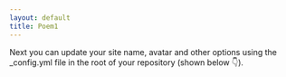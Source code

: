 ```yaml
---
layout: default
title: Poem1
---
```


Next you can update your site name, avatar and other options using the _config.yml file in the root of your repository (shown below :point_down:).